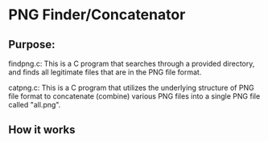 # PNG Finder/Concatenator

<h2> Purpose: </h2>

<p>
  findpng.c: This is a C program that searches through a provided directory, and finds all legitimate files that are in the PNG file format.
  
  catpng.c: This is a C program that utilizes the underlying structure of PNG file format to concatenate (combine) various PNG files into a single PNG file called "all.png".
</p>

<h2> How it works </h2>

<p>
  
</p>
